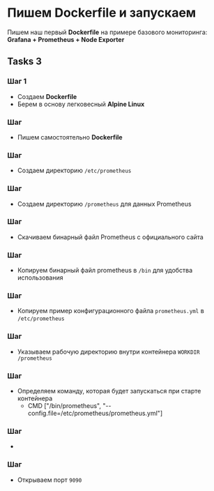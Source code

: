 # Пишем Dockerfile и запускаем

Пишем наш первый **Dockerfile** на примере базового мониторинга: **Grafana + Prometheus + Node Exporter**

## Tasks 3

### Шаг 1
- Создаем **Dockerfile**
- Берем в основу легковесный **Alpine Linux**

### Шаг 
- Пишем самостоятельно **Dockerfile**

### Шаг 
- Создаем директорию `/etc/prometheus`

### Шаг 
- Создаем директорию `/prometheus` для данных Prometheus

### Шаг 
- Скачиваем бинарный файл Prometheus с официального сайта

### Шаг 
- Копируем бинарный файл prometheus в `/bin` для удобства использования

### Шаг 
- Копируем пример конфигурационного файла `prometheus.yml` в `/etc/prometheus`

### Шаг 
- Указываем рабочую директорию внутри контейнера `WORKDIR /prometheus`

### Шаг 
- Определяем команду, которая будет запускаться при старте контейнера
  - CMD ["/bin/prometheus", "--config.file=/etc/prometheus/prometheus.yml"]

### Шаг 
- 

### Шаг 
- Открываем порт `9090`
